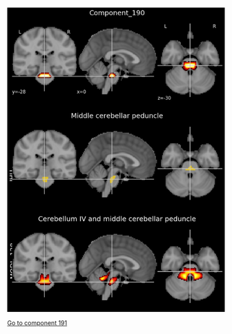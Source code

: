 


![190](preliminary/190.jpg "Component 190")

[Go to component 191](https://parietal-inria.github.io/MODL_atlas/1024/191 "Component 191")